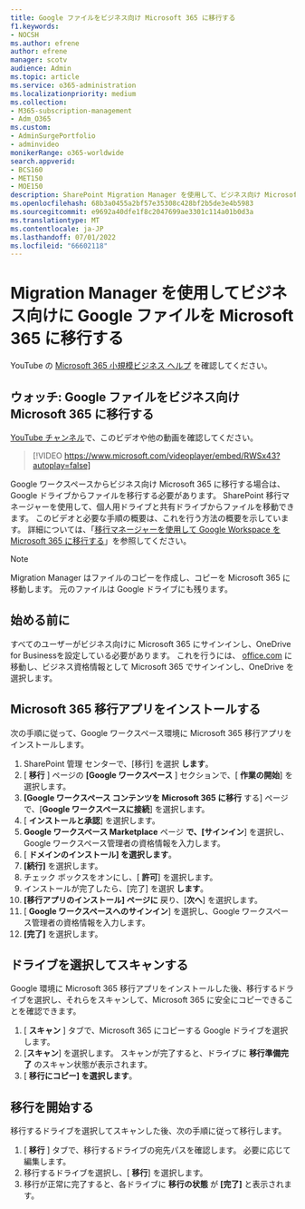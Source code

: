 ```yaml
---
title: Google ファイルをビジネス向け Microsoft 365 に移行する
f1.keywords:
- NOCSH
ms.author: efrene
author: efrene
manager: scotv
audience: Admin
ms.topic: article
ms.service: o365-administration
ms.localizationpriority: medium
ms.collection:
- M365-subscription-management
- Adm_O365
ms.custom:
- AdminSurgePortfolio
- adminvideo
monikerRange: o365-worldwide
search.appverid:
- BCS160
- MET150
- MOE150
description: SharePoint Migration Manager を使用して、ビジネス向け Microsoft 365 に Google ファイルを移行する方法について説明します。
ms.openlocfilehash: 68b3a0455a2bf57e35308c428bf2b5de3e4b5983
ms.sourcegitcommit: e9692a40dfe1f8c2047699ae3301c114a01b0d3a
ms.translationtype: MT
ms.contentlocale: ja-JP
ms.lasthandoff: 07/01/2022
ms.locfileid: "66602118"
---
```

# <a name="migrate-google-files-to-microsoft-365-for-business-with-migration-manager"></a>Migration Manager を使用してビジネス向けに Google ファイルを Microsoft 365 に移行する

YouTube の [Microsoft 365 小規模ビジネス ヘルプ](https://go.microsoft.com/fwlink/?linkid=2197659) を確認してください。

## <a name="watch-migrate-google-files-to-microsoft-365-for-business"></a>ウォッチ: Google ファイルをビジネス向け Microsoft 365 に移行する

[YouTube チャンネル](https://go.microsoft.com/fwlink/?linkid=2198217)で、このビデオや他の動画を確認してください。

> [!VIDEO https://www.microsoft.com/videoplayer/embed/RWSx43?autoplay=false]

Google ワークスペースからビジネス向け Microsoft 365 に移行する場合は、Google ドライブからファイルを移行する必要があります。 SharePoint 移行マネージャーを使用して、個人用ドライブと共有ドライブからファイルを移動できます。 このビデオと必要な手順の概要は、これを行う方法の概要を示しています。 詳細については、「[移行マネージャーを使用して Google Workspace を Microsoft 365 に移行する](/sharepointmigration/mm-google-overview)」を参照してください。

> [!NOTE]
> Migration Manager はファイルのコピーを作成し、コピーを Microsoft 365 に移動します。 元のファイルは Google ドライブにも残ります。

## <a name="before-you-start"></a>始める前に

すべてのユーザーがビジネス向けに Microsoft 365 にサインインし、OneDrive for Businessを設定している必要があります。 これを行うには、 [office.com](https://office.com) に移動し、ビジネス資格情報として Microsoft 365 でサインインし、OneDrive を選択します。

## <a name="install-the-microsoft-365-migration-app"></a>Microsoft 365 移行アプリをインストールする

次の手順に従って、Google ワークスペース環境に Microsoft 365 移行アプリをインストールします。 
1. SharePoint 管理 センターで、[移行] を選択 **します**。
2. [ **移行** ] ページの **[Google ワークスペース** ] セクションで、[ **作業の開始**] を選択します。
3. **[Google ワークスペース コンテンツを Microsoft 365 に移行** する] ページで、[**Google ワークスペースに接続**] を選択します。
4. [ **インストールと承認**] を選択します。
5. **Google ワークスペース Marketplace** ページ **で、[サインイン**] を選択し、Google ワークスペース管理者の資格情報を入力します。
6. [ **ドメインのインストール] を選択します**。
7. **[続行]** を選択します。
8. チェック ボックスをオンにし、[ **許可**] を選択します。
9. インストールが完了したら、[完了] を選択 **します**。
10. **[移行アプリのインストール] ページに** 戻り、[**次へ**] を選択します。
11. [ **Google ワークスペースへのサインイン**] を選択し、Google ワークスペース管理者の資格情報を入力します。
12. **[完了]** を選択します。

## <a name="select-and-scan-your-drives"></a>ドライブを選択してスキャンする

Google 環境に Microsoft 365 移行アプリをインストールした後、移行するドライブを選択し、それらをスキャンして、Microsoft 365 に安全にコピーできることを確認できます。

1. [ **スキャン** ] タブで、Microsoft 365 にコピーする Google ドライブを選択します。
2. [**スキャン**] を選択します。 スキャンが完了すると、ドライブに **移行準備完了** のスキャン状態が表示されます。
3. [ **移行にコピー] を選択します**。

## <a name="start-the-migration"></a>移行を開始する

移行するドライブを選択してスキャンした後、次の手順に従って移行します。

1. [ **移行** ] タブで、移行するドライブの宛先パスを確認します。 必要に応じて編集します。
2. 移行するドライブを選択し、[ **移行**] を選択します。 
3. 移行が正常に完了すると、各ドライブに **移行の状態** が **[完了]** と表示されます。